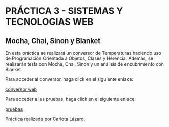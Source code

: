 # PRÁCTICA 3 - SISTEMAS Y TECNOLOGIAS WEB

## Mocha, Chai, Sinon y Blanket

En esta práctica se realizará un conversor de Temperaturas haciendo uso de Programación Orientada a Objetos, Clases y Herencia. 
Además, se realizarán tests con Mocha, Chai, Sinon y un análisis de encubrimiento con Blanket.

Para acceder al conversor, haga click en el siguiente enlace:

[conversor web](http://alu0100698862.github.io/P3_STW/)

Para acceder a las pruebas, haga click en el siguiente enlace:

[pruebas](http://alu0100698862.github.io/P3_STW/tests/)

Práctica realizada por Carlota Lázaro. 
